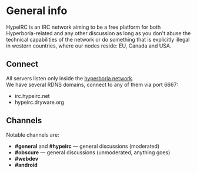 # General info

HypeIRC is an IRC network aiming to be a free platform for both
Hyperboria-related and any other discussion as long as you don't
abuse the technical capabilities of the network or do something
that is explicitly illegal in western countries, where our nodes
reside: EU, Canada and USA.

## Connect

All servers listen only inside the [hyperboria network](http://hyperboria.net).  
We have several RDNS domains, connect to any of them via port 6667:

* irc.hypeirc.net
* hypeirc.dryware.org

## Channels

Notable channels are:

* **#general** and **#hypeirc** — general discussions (moderated)
* **#obscure** — general discussions (unmoderated, anything goes)
* **#webdev**
* **#android**

